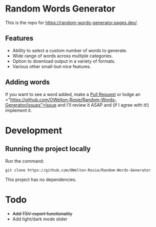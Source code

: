 # Random Words Generator
This is the repo for <a href="https://random-words-generator.pages.dev/">https://random-words-generator.pages.dev/</a>.

## Features
- Ability to select a custom number of words to generate.
- Wide range of words across multiple categories.
- Option to download output in a variety of formats.
- Various other small-but-nice features.
  
## Adding words
If you want to see a word added, make a <a href="https://github.com/OWelton-Rosie/Random-Words-Generator/pulls">Pull Request</a> or lodge an <"https://github.com/OWelton-Rosie/Random-Words-Generator/issues">Issue</a> and I'll review it ASAP and (if I agree with it!) implement it.

# Development
## Running the project locally
Run the command:
```
git clone https://github.com/OWelton-Rosie/Random-Words-Generator
```

This project has no dependencies.

# Todo
- ~~Add TSV export functionality~~
- Add light/dark mode slider



